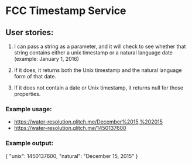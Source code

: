 # FCC Timestamp Service

## User stories:
1. I can pass a string as a parameter, and it will check to see whether that string contains either a unix timestamp or a natural language date (example: January 1, 2016)

2. If it does, it returns both the Unix timestamp and the natural language form of that date.

3. If it does not contain a date or Unix timestamp, it returns null for those properties.


### Example usage:
* https://water-resolution.glitch.me/December%2015,%202015
* https://water-resolution.glitch.me/1450137600

### Example output:
{ "unix": 1450137600, "natural": "December 15, 2015" }